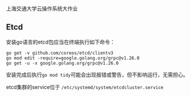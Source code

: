 [//]: # (# Mini-K8s)
上海交通大学云操作系统大作业


## Etcd

安装go语言的etcd包应当在终端执行如下命令：
```shell
go get -v github.com/coreos/etcd/clientv3
go mod edit -require=google.golang.org/grpc@v1.26.0
go get -u -x google.golang.org/grpc@v1.26.0 
```
安装完成后执行`go mod tidy`可能会出现报错或警告，但不影响运行，无需担心。

etcd集群的service位于 `/etc/systemd/system/etcdcluster.service`


